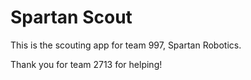 # Spartan Scout
This is the scouting app for team 997, Spartan Robotics.

Thank you for team 2713 for helping!
